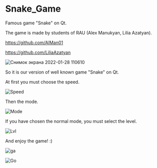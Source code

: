 # Snake_Game
Famous game "Snake" on Qt.

The game is made by students of RAU (Alex Manukyan, Lilia Azatyan).

https://github.com/AlMan01

https://github.com/LiliaAzatyan

![Снимок экрана 2022-01-28 110610](https://user-images.githubusercontent.com/90648958/151502812-e59604d9-b2f3-44de-a126-aa8bc2260364.jpg)

So it is our version of well known game "Snake" on Qt.

At first you must choose the speed.

![Speed](https://user-images.githubusercontent.com/90648958/151503214-a70d17bb-c454-474e-ba8d-a3bdb0e749eb.jpg)

Then the mode.

![Mode](https://user-images.githubusercontent.com/90648958/151503363-59ae57b6-4f00-464c-8a86-04084166823c.jpg)

If you have chosen the normal mode, you must select the level.

![Lvl](https://user-images.githubusercontent.com/90648958/151503535-c67646df-4aaa-44fa-a81b-98c26ee6f37d.jpg)

And enjoy the game! :)

![ga](https://user-images.githubusercontent.com/90648958/151504395-b8f2aa7a-c201-426e-9bc0-25d8104be26a.jpg)

![Go](https://user-images.githubusercontent.com/90648958/151504467-b098147c-7ed5-4b91-98cb-182c438b15d6.jpg)

